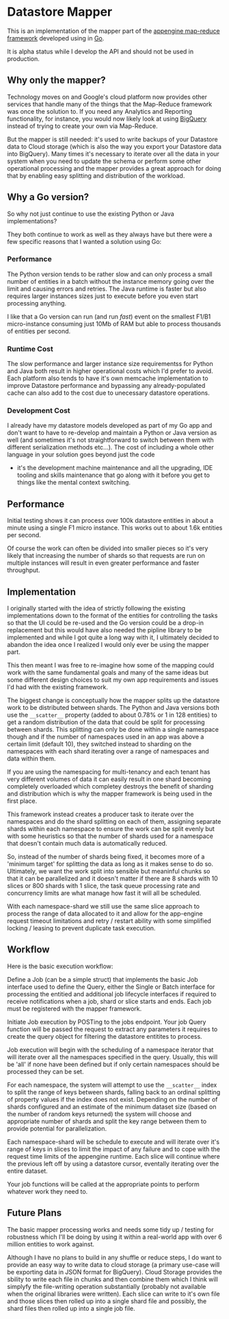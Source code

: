 # Datastore Mapper
This is an implementation of the mapper part of the
[appengine map-reduce framework](https://github.com/GoogleCloudPlatform/appengine-mapreduce)
developed using in [Go](https://golang.org/).

It is alpha status while I develop the API and should not be used in production.

## Why only the mapper?
Technology moves on and Google's cloud platform now provides other services that handle
many of the things that the Map-Reduce framework was once the solution to. If you need 
any Analytics and Reporting functionality, for instance, you would now likely look at 
using [BigQuery](https://cloud.google.com/bigquery/) instead of trying to create your
own via Map-Reduce.

But the mapper is still needed: it's used to write backups of your Datastore data to 
Cloud storage (which is also the way you export your Datastore data into BigQuery). Many
times it's necessary to iterate over all the data in your system when you need to update
the schema or perform some other operational processing and the mapper provides a great
approach for doing that by enabling easy splitting and distribution of the workload.

## Why a Go version?
So why not just continue to use the existing Python or Java implementations?

They both continue to work as well as they always have but there were a few specific
reasons that I wanted a solution using Go:

### Performance
The Python version tends to be rather slow and can only process a small number of
entities in a batch without the instance memory going over the limit and causing errors
and retries. The Java runtime is faster but also requires larger instances sizes just
to execute before you even start processing anything.

I like that a Go version can run (and run _fast_) event on the smallest F1/B1 micro-instance
consuming just 10Mb of RAM but able to process thousands of entities per second.

### Runtime Cost
The slow performance and larger instance size requirementss for Python and Java both 
result in higher operational costs which I'd prefer to avoid. Each platform also tends
to have it's own memcache implementation to improve Datastore performance and bypassing
any already-populated cache can also add to the cost due to unecessary datastore
operations. 

### Development Cost
I already have my datastore models developed as part of my Go app and don't want to have
to re-develop and maintain a Python or Java version as well (and sometimes it's not 
straightforward to switch between them with different serialization methods etc...).
The cost of including a whole other language in your solution goes beyond just the code
- it's the development machine maintenance and all the upgrading, IDE tooling and skills
maintenance that go along with it before you get to things like the mental context
switching.

## Performance
Initial testing shows it can process over 100k datastore entities in about a minute
using a single F1 micro instance. This works out to about 1.6k entities per second.

Of course the work can often be divided into smaller pieces so it's very likely that
increasing the number of shards so that requests are run on multiple instances will
result in even greater performance and faster throughput.

## Implementation
I originally started with the idea of strictly following the existing implementations
down to the format of the entities for controlling the tasks so that the UI could
be re-used and the Go version could be a drop-in replacement but this would have also
needed the pipline library to be implemented and while I got quite a long way with it,
I ultimately decided to abandon the idea once I realized I would only ever be using the
mapper part.

This then meant I was free to re-imagine how some of the mapping could work with the 
same fundamental goals and many of the same ideas but some different design choices
to suit my own app requirements and issues I'd had with the existing framework.

The biggest change is conceptually how the mapper splits up the datastore work to be
distributed between shards. The Python and Java versions both use the `__scatter__`
property (added to about 0.78% or 1 in 128 entities) to get a random distribution of
the data that could be split for processing between shards. This splitting can only
be done within a single namespace though and if the number of namespaces used in an
app was above a certain limit (default 10), they switched instead to sharding on the
namespaces with each shard iterating over a range of namespaces and data within them.

If you are using the namespacing for multi-tenancy and each tenant has very different
volumes of data it can easily result in one shard becoming completely overloaded which
completey destroys the benefit of sharding and distribution which is why the mapper
framework is being used in the first place.

This framework instead creates a producer task to iterate over the namespaces and do
the shard splitting on each of them, assigning separate shards within each namespace
to ensure the work can be split evenly but with some heuristics so that the number of
shards used for a namespace that doesn't contain much data is automatically reduced.

So, instead of the number of shards being fixed, it becomes more of a 'minimum target'
for splitting the data as long as it makes sense to do so. Ultimately, we want the
work split into sensible but meaninful chunks so that it can be parallelized and it
doesn't matter if there are 8 shards with 10 slices or 800 shards with 1 slice, the
task queue processing rate and concurrency limits are what manage how fast it will
all be scheduled.

With each namespace-shard we still use the same slice approach to process the range
of data allocated to it and allow for the app-engine request timeout limitations and
retry / restart ability with some simplified locking / leasing to prevent duplicate
task execution. 

## Workflow
Here is the basic execution workflow:

Define a Job (can be a simple struct) that implements the basic Job interface used to
define the Query, either the Single or Batch interface for processing the entitied and
additional job lifecycle interfaces if required to receive notifications when a job,
shard or slice starts and ends. Each job must be registered with the mapper framework.

Initiate Job execution by POSTing to the jobs endpoint. Your job Query function will
be passed the request to extract any parameters it requires to create the query object
for filtering the datastore entitites to process.

Job execution will begin with the scheduling of a namespace iterator that will iterate
over all the namespaces specified in the query. Usually, this will be 'all' if none
have been defined but if only certain namespaces should be processed they can be set.

For each namespace, the system will attempt to use the `__scatter__` index to split the
range of keys between shards, falling back to an ordinal splitting of property values if
the index does not exist. Depending on the number of shards configured and an estimate
of the minimum dataset size (based on the number of random keys returned) the system
will choose and appropriate number of shards and split the key range between them to
provide potential for parallelization.

Each namespace-shard will be schedule to execute and will iterate over it's range of
keys in slices to limit the impact of any failure and to cope with the request time
limits of the appengine runtime. Each slice will continue where the previous left off
by using a datastore cursor, eventally iterating over the entire dataset.

Your job functions will be called at the appropriate points to perform whatever work
they need to.

## Future Plans
The basic mapper processing works and needs some tidy up / testing for robustness which
I'll be doing by using it within a real-world app with over 6 million entities to work
against.

Although I have no plans to build in any shuffle or reduce steps, I do want to provide
an easy way to write data to cloud storage (a primary use-case will be exporting data
in JSON format for BigQuery). Cloud Storage provides the sbility to write each file in
chunks and then combine them which I think will simplyfy the file-writing operation
substantially (probably not available when the original libraries were written). Each
slice can write to it's own file and those slices then rolled up into a single shard 
file and possibly, the shard files then rolled up into a single job file.
